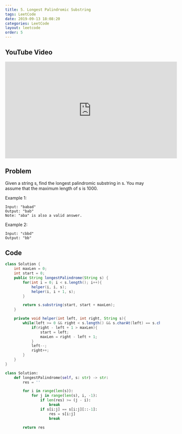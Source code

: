 ```yaml
---
title: 5. Longest Palindromic Substring
tags: LeetCode
date: 2019-09-13 18:08:20
categories: LeetCode
layout: leetcode
order: 5
---
```


## YouTube Video

<iframe width="560" height="315" src="https://www.youtube.com/embed/QhFkiwPLvHg" frameborder="0" allow="accelerometer; autoplay; encrypted-media; gyroscope; picture-in-picture" allowfullscreen></iframe>

## Problem

Given a string s, find the longest palindromic substring in s. You may assume that the maximum length of s is 1000.

Example 1:

```
Input: "babad"
Output: "bab"
Note: "aba" is also a valid answer.
```

Example 2:

```
Input: "cbbd"
Output: "bb"
```

## Code

```java
class Solution {
    int maxLen = 0;
    int start = 0;
    public String longestPalindrome(String s) {
        for(int i = 0; i < s.length(); i++){
            helper(i, i, s);
            helper(i, i + 1, s);
        }

        return s.substring(start, start + maxLen);
    }

    private void helper(int left, int right, String s){
        while(left >= 0 && right < s.length() && s.charAt(left) == s.charAt(right)){
            if(right - left + 1 > maxLen){
                start = left;
                maxLen = right - left + 1;
            }
            left--;
            right++;
        }
    }
}
```

```python
class Solution:
    def longestPalindrome(self, s: str) -> str:
        res = ''

        for i in range(len(s)):
            for j in range(len(s), i, -1):
                if len(res) >= (j - i):
                    break
                if s[i:j] == s[i:j][::-1]:
                    res = s[i:j]
                    break

        return res
```

